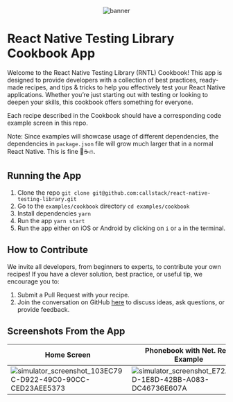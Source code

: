 <p align="center">
  <img alt="banner" src="https://github.com/user-attachments/assets/9f34e38a-32a1-422a-a906-9428036fcd85">
</p>

# React Native Testing Library Cookbook App
Welcome to the React Native Testing Library (RNTL) Cookbook! This app is designed to provide developers with a collection of best practices, ready-made recipes, and tips & tricks to help you effectively test your React Native applications. Whether you’re just starting out with testing or looking to deepen your skills, this cookbook offers something for everyone.

Each recipe described in the Cookbook should have a corresponding code example screen in this repo.

Note:
Since examples will showcase usage of different dependencies, the dependencies in `package.json`
file will grow much larger that in a normal React Native. This is fine 🐶☕️🔥.

## Running the App
1. Clone the repo `git clone git@github.com:callstack/react-native-testing-library.git`
2. Go to the `examples/cookbook` directory `cd examples/cookbook`
3. Install dependencies `yarn`
4. Run the app `yarn start`
5. Run the app either on iOS or Android by clicking on `i` or `a` in the terminal.

## How to Contribute
We invite all developers, from beginners to experts, to contribute your own recipes! If you have a clever solution, best practice, or useful tip, we encourage you to:

1. Submit a Pull Request with your recipe.
2. Join the conversation on GitHub [here]([url](https://github.com/callstack/react-native-testing-library/issues/1624)) to discuss ideas, ask questions, or provide feedback.

## Screenshots From the App
| Home Screen | Phonebook with Net. Req. Example |
| ------ | ----- |
| ![simulator_screenshot_103EC79C-D922-49C0-90CC-CED23AEE5373](https://github.com/user-attachments/assets/5260ccd5-123a-445f-916d-53f71ae59aca) | ![simulator_screenshot_E72AE63D-1E8D-42BB-A083-DC46736E607A](https://github.com/user-attachments/assets/692f8c96-72aa-48c1-8b26-fde1f6efc8b6) |
